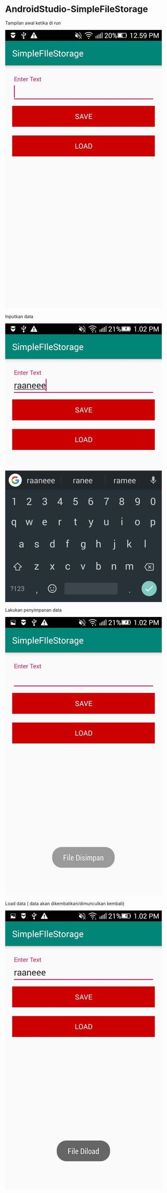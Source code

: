 # AndroidStudio-SimpleFileStorage

Tampilan awal ketika di run

![alt_text](https://github.com/maharani26/AndroidStudio-SimpleFileStorage/blob/master/1.jpeg)

Inputkan data

![alt_text](https://github.com/maharani26/AndroidStudio-SimpleFileStorage/blob/master/2.jpeg)

Lakukan penyimpanan data

![alt_text](https://github.com/maharani26/AndroidStudio-SimpleFileStorage/blob/master/3.jpeg)

Load data ( data akan dikembalikan/dimunculkan kembali)

![alt_text](https://github.com/maharani26/AndroidStudio-SimpleFileStorage/blob/master/4.jpeg)
